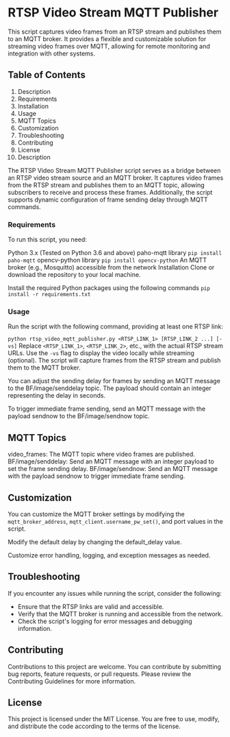 # RTSP Video Stream MQTT Publisher
This script captures video frames from an RTSP stream and publishes them to an MQTT broker. It provides a flexible and customizable solution for streaming video frames over MQTT, allowing for remote monitoring and integration with other systems.

## Table of Contents
1. Description
2. Requirements
3. Installation
4. Usage
5. MQTT Topics
6. Customization
7. Troubleshooting
8. Contributing
9. License
10. Description
    
The RTSP Video Stream MQTT Publisher script serves as a bridge between an RTSP video stream source and an MQTT broker. It captures video frames from the RTSP stream and publishes them to an MQTT topic, allowing subscribers to receive and process these frames. Additionally, the script supports dynamic configuration of frame sending delay through MQTT commands.

### Requirements
To run this script, you need:

Python 3.x (Tested on Python 3.6 and above)
paho-mqtt library 
`pip install paho-mqtt`
opencv-python library 
`pip install opencv-python`
An MQTT broker (e.g., Mosquitto) accessible from the network
Installation
Clone or download the repository to your local machine.

Install the required Python packages using the following commands
`pip install -r requirements.txt`

### Usage
Run the script with the following command, providing at least one RTSP link:

`python rtsp_video_mqtt_publisher.py <RTSP_LINK_1> [RTSP_LINK_2 ...] [-vs]`
Replace `<RTSP_LINK_1>`, `<RTSP_LINK_2>`, etc., with the actual RTSP stream URLs.
Use the `-vs` flag to display the video locally while streaming (optional).
The script will capture frames from the RTSP stream and publish them to the MQTT broker.

You can adjust the sending delay for frames by sending an MQTT message to the BF/image/senddelay topic. The payload should contain an integer representing the delay in seconds.

To trigger immediate frame sending, send an MQTT message with the payload sendnow to the BF/image/sendnow topic.

## MQTT Topics
video_frames: The MQTT topic where video frames are published.
BF/image/senddelay: Send an MQTT message with an integer payload to set the frame sending delay.
BF/image/sendnow: Send an MQTT message with the payload sendnow to trigger immediate frame sending.
## Customization
You can customize the MQTT broker settings by modifying the `mqtt_broker_address`, `mqtt_client.username_pw_set()`, and port values in the script.

Modify the default delay by changing the default_delay value.

Customize error handling, logging, and exception messages as needed.

## Troubleshooting
If you encounter any issues while running the script, consider the following:

- Ensure that the RTSP links are valid and accessible.
- Verify that the MQTT broker is running and accessible from the network.
- Check the script's logging for error messages and debugging information.

## Contributing
Contributions to this project are welcome. You can contribute by submitting bug reports, feature requests, or pull requests. Please review the Contributing Guidelines for more information.

## License
This project is licensed under the MIT License. You are free to use, modify, and distribute the code according to the terms of the license.
